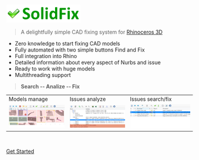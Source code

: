 ![](img/logo.png)


> A delightfully simple CAD fixing system for [Rhinoceros 3D](https://www.rhino3d.com)

- Zero knowledge to start fixing CAD models
- Fully automated with two simple buttons Find and Fix
- Full integration into Rhino
- Detailed information about every aspect of Nurbs and issue
- Ready to work with huge models
- Multithreading support

> **Search -- Analize -- Fix**

| | | |
|-|-|-|
| Models manage | Issues analyze | Issues search/fix |
|<img src="img/Slides/FilesPanel2.png" title="Easy qulity preview for each file"> | <img src="img/Slides/ObjectsPanel.png" title="Easy qulity preview for each file"> |<img src="img/Slides/IssuesPanel.png" title="Easy qulity preview for each file"> | 

<br>

[Get Started](getstarted)
